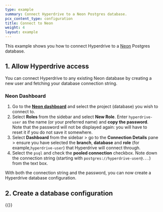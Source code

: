```yaml
---
type: example
summary: Connect Hyperdrive to a Neon Postgres database.
pcx_content_type: configuration
title: Connect to Neon
weight: 4
layout: example
---
```


This example shows you how to connect Hyperdrive to a [Neon](https://neon.tech/) Postgres database.

## 1. Allow Hyperdrive access

You can connect Hyperdrive to any existing Neon database by creating a new user and fetching your database connection string.

### Neon Dashboard

1. Go to the [**Neon dashboard**](https://console.neon.tech/app/projects) and select the project (database) you wish to connect to.
2. Select **Roles** from the sidebar and select **New Role**. Enter `hyperdrive-user` as the name (or your preferred name) and **copy the password**. Note that the password will not be displayed again: you will have to reset it if you do not save it somewhere.
3. Select **Dashboard** from the sidebar > go to the **Connection Details** pane > ensure you have selected the **branch**, **database** and **role** (for example,`hyperdrive-user`) that Hyperdrive will connect through.
4. Select the `psql` and check the **pooled connection** checkbox. Note down the connection string (starting with `postgres://hyperdrive-user@...`) from the text box.

With both the connection string and the password, you can now create a Hyperdrive database configuration.

## 2. Create a database configuration

{{<render file="_create-hyperdrive-config.md">}}
